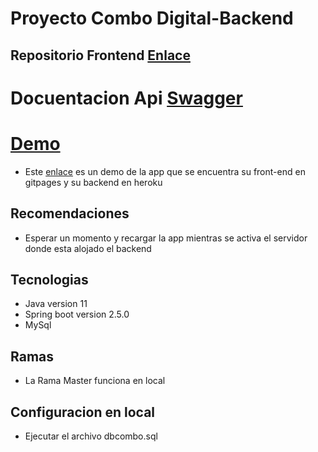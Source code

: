 # Proyecto Combo Digital-Backend

## Repositorio Frontend [Enlace](https://github.com/giorman/combodigital-frontend)

# Docuentacion Api [Swagger](https://api-demo-combo.herokuapp.com/swagger-ui/index.html#)

# [Demo](https://giorman.github.io/combodigital-frontend/)

-  Este [enlace](https://giorman.github.io/combodigital-frontend/) es un demo de la app que se encuentra su front-end en gitpages y su backend en heroku

## Recomendaciones

- Esperar un momento y recargar la app mientras se activa el servidor donde esta alojado el backend

## Tecnologias

* Java version 11
* Spring boot version 2.5.0
* MySql

## Ramas

* La Rama Master funciona en local

## Configuracion en local 

* Ejecutar el archivo dbcombo.sql


